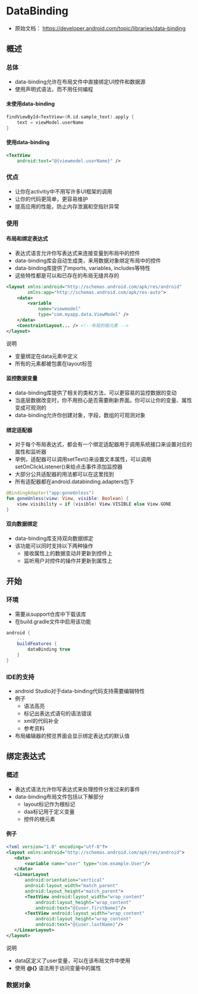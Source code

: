 

# DataBinding

* 原始文档： https://developer.android.com/topic/libraries/data-binding


## 概述
### 总体
* data-binding允许在布局文件中直接绑定UI控件和数据源
* 使用声明式语法，而不用任何编程

#### 未使用data-binding
```kotlin
findViewById<TextView>(R.id.sample_text).apply {
    text = viewModel.userName
}
```

#### 使用data-binding
```xml
<TextView
    android:text="@{viewmodel.userName}" />
```

### 优点
* 让你在activitiy中不用写许多UI框架的调用
* 让你的代码更简单，更容易维护
* 提高应用的性能，防止内存泄漏和空指针异常


### 使用
#### 布局和绑定表达式
* 表达式语言允许你写表达式来连接变量到布局中的控件
* data-binding库会自动生成类，来用数据对象绑定布局中的控件
* data-binding库提供了imports, variables, includes等特性
* 这些特性都是可以和已存在的布局无缝共存的

```xml
<layout xmlns:android="http://schemas.android.com/apk/res/android"
        xmlns:app="http://schemas.android.com/apk/res-auto">
    <data>
        <variable
            name="viewmodel"
            type="com.myapp.data.ViewModel" />
    </data>
    <ConstraintLayout... /> <!--布局的根元素 -->
</layout>
```

说明
* 变量绑定在data元素中定义
* 所有的元素都被包裹在layout标签


#### 监控数据变量
* data-binding库提供了相关的类和方法，可以更容易的监控数据的变动
* 当底层数据改变时，你不用担心是否需要刷新界面。你可以让你的变量、属性变成可观测的
* data-binding允许你创建对象，字段，数组的可观测对象

#### 绑定适配器
* 对于每个布局表达式，都会有一个绑定适配器用于调用系统接口来设置对应的属性和监听器
* 举例，适配器可以调用setText()来设置文本属性，可以调用setOnClickListener()来给点击事件添加监控器
* 大部分公共适配器的用法都可以在这里找到
* 所有适配器都在android.databinding.adapters包下

```kotlin
@BindingAdapter("app:goneUnless")
fun goneUnless(view: View, visible: Boolean) {
    view.visibility = if (visible) View.VISIBLE else View.GONE
}
```

#### 双向数据绑定
* data-binding库支持双向数据绑定
* 该功能可以同时支持以下两种操作
    * 接收属性上的数据变动并更新到控件上
    * 监听用户对控件的操作并更新到属性上


## 开始
### 环境
* 需要从support仓库中下载该库
* 在build.gradle文件中启用该功能

```groovy
android {
    ...
    buildFeatures {
        dataBinding true
    }
}
```

### IDE的支持
* android Studio对于data-binding代码支持需要编辑特性
* 例子
    * 语法高亮
    * 标记出表达式语句的语法错误
    * xml的代码补全
    * 参考资料
* 布局编辑器的预览界面会显示绑定表达式的默认值



## 绑定表达式
### 概述
* 表达式语法允许你写表达式来处理控件分发过来的事件
* data-binding布局文件包括以下解部分
    * layout标记作为根标记
    * daa标记用于定义变量
    * 控件的根元素

#### 例子
```xml
<?xml version="1.0" encoding="utf-8"?>
<layout xmlns:android="http://schemas.android.com/apk/res/android">
   <data>
       <variable name="user" type="com.example.User"/>
   </data>
   <LinearLayout
       android:orientation="vertical"
       android:layout_width="match_parent"
       android:layout_height="match_parent">
       <TextView android:layout_width="wrap_content"
           android:layout_height="wrap_content"
           android:text="@{user.firstName}"/>
       <TextView android:layout_width="wrap_content"
           android:layout_height="wrap_content"
           android:text="@{user.lastName}"/>
   </LinearLayout>
</layout>
```

说明
* data区定义了user变量，可以在该布局文件中使用
* 使用 **\@{}** 语法用于访问变量中的属性

### 数据对象